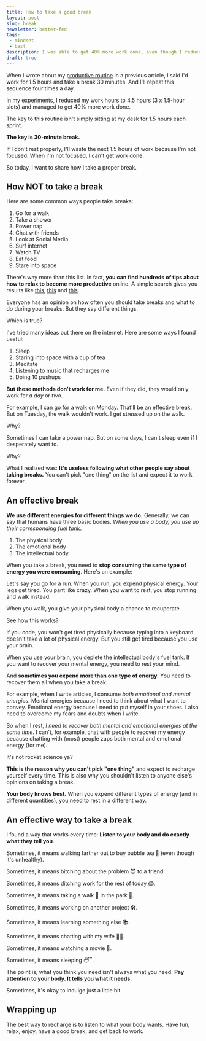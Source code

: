 ```yaml
---
title: How to take a good break
layout: post
slug: break
newsletter: better-fed
tags:
 - mindset
 - best
description: I was able to get 40% more work done, even though I reduced work hours by 25%. The key to this increased productivity is taking a proper break.
draft: true
---
```


When I wrote about my [productive routine](/blog/becoming-more-productive-while-working-less/ "Becoming more productive while working less") in a previous article, I said I'd work for 1.5 hours and take a break 30 minutes. And I'll repeat this sequence four times a day.

In my experiments, I reduced my work hours to 4.5 hours (3 x 1.5-hour slots) and managed to get 40% more work done.

The key to this routine isn't simply sitting at my desk for 1.5 hours each sprint.

**The key is 30-minute break.**

If I don't rest properly, I'll waste the next 1.5 hours of work because I'm not focused. When I'm not focused, I can't get work done.

So today, I want to share how I take a proper break.

<!-- more -->

<div class="jsCkClone" data-should-not-clone></div>

## How NOT to take a break

Here are some common ways people take breaks:

1. Go for a walk
2. Take a shower
3. Power nap
4. Chat with friends
5. Look at Social Media
6. Surf internet
7. Watch TV
8. Eat food
9. Stare into space

There's way more than this list. In fact, **you can find hundreds of tips about how to relax to become more productive** online. A simple search gives you results like [this][2], [this][3] and [this][4].

Everyone has an opinion on how often you should take breaks and what to do during your breaks. But they say different things.

Which is true?

I've tried many ideas out there on the internet. Here are some ways I found useful:

1. Sleep
2. Staring into space with a cup of tea
3. Meditate
4. Listening to music that recharges me
5. Doing 10 pushups

**But these methods don't work for me.** Even if they did, they would only work for *a day* or *two*.

For example, I can go for a walk on Monday. That'll be an effective break. But on Tuesday, the walk wouldn't work. I get stressed up on the walk.

Why?

Sometimes I can take a power nap. But on some days, I can't sleep even if I desperately want to.

Why?

What I realized was: **It's useless following what other people say about taking breaks.** You can't pick "one thing" on the list and expect it to work forever.

## An effective break

**We use different energies for different things we do.** Generally, we can say that humans have three basic bodies. *When you use a body, you use up their corresponding fuel tank*.

1. The physical body
2. The emotional body
3. The intellectual body.

When you take a break, you need to **stop consuming the same type of energy you were consuming**. Here's an example:

Let's say you go for a run. When you run, you expend physical energy. Your legs get tired. You pant like crazy. When you want to rest, you stop running and walk instead.

When you walk, you give your physical body a chance to recuperate.

See how this works?

If you code, you won't get tired physically because typing into a keyboard doesn't take a lot of physical energy. But you still get tired because you use your brain.

When you use your brain, you deplete the intellectual body's fuel tank. If you want to recover your mental energy, you need to rest your mind.

And **sometimes you expend more than one type of energy.** You need to recover them all when you take a break.

For example, when I write articles, I consume *both emotional and mental energies*. Mental energies because I need to think about what I want to convey. Emotional energy because I need to put myself in your shoes. I also need to overcome my fears and doubts when I write.

So when I rest, *I need to recover both mental and emotional energies at the same time*. I can't, for example, chat with people to recover my energy because chatting with (most) people zaps both mental and emotional energy (for me).

It's not rocket science ya?

**This is the reason why you can't pick "one thing"** and expect to recharge yourself every time. This is also why you shouldn't listen to anyone else's opinions on taking a break.

**Your body knows best.** When you expend different types of energy (and in different quantities), you need to rest in a different way.

## An effective way to take a break

I found a way that works every time: **Listen to your body and do exactly what they tell you**.


Sometimes, it means walking farther out to buy bubble tea 🍵 (even though it's unhealthy).

Sometimes, it means bitching about the problem 😈 to a friend .

Sometimes, it means ditching work for the rest of today 😱.

Sometimes, it means taking a walk 🚶 in the park 🌳.

Sometimes, it means working on another project 🛠️.

Sometimes, it means learning something else 📚.

Sometimes, it means chatting with my wife 👱‍♀️.

Sometimes, it means watching a movie 🎥.

Sometimes, it means sleeping 😴.

The point is, what you think you need isn't always what you need. **Pay attention to your body. It tells you what it needs.**

Sometimes, it's okay to indulge just a little bit.

## Wrapping up

The best way to recharge is to listen to what your body wants. Have fun, relax, enjoy, have a good break, and get back to work.

[2]:	https://lifehacker.com/50-ways-to-relax-without-spending-a-dime-1788301034 "50 Ways to Relax Without Spending a Dime"
[3]:	https://socialtriggers.com/why-you-need-to-take-more-breaks-and-how-to-do-it/ "WHY YOU NEED TO TAKE MORE BREAKS (AND HOW TO DO IT)"
[4]:	https://www.fastcompany.com/40475204/youre-taking-breaks-the-wrong-way-heres-how-to-fix-that "You’re Taking Breaks The Wrong Way, Here’s How To Fix That"

